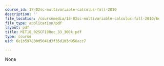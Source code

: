```yaml
---
course_id: 18-02sc-multivariable-calculus-fall-2010
description: ''
file_location: /coursemedia/18-02sc-multivariable-calculus-fall-2010/6e1b597830d5041d3f35d183d958acc7_MIT18_02SCF10Rec_33_300k.pdf
file_type: application/pdf
layout: pdf
title: MIT18_02SCF10Rec_33_300k.pdf
type: course
uid: 6e1b597830d5041d3f35d183d958acc7

---
```

None